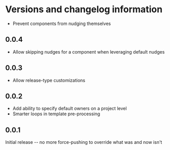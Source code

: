 # Versions and changelog information

* Prevent components from nudging themselves

## 0.0.4

* Allow skipping nudges for a component when leveraging default nudges

## 0.0.3

* Allow release-type customizations

## 0.0.2

* Add ability to specify default owners on a project level
* Smarter loops in template pre-processing

## 0.0.1

Initial release -- no more force-pushing to override what was and now isn't